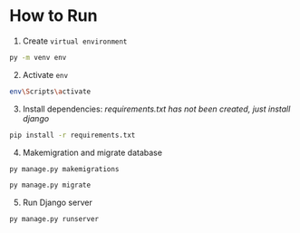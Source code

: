 # How to Run
1. Create `virtual environment`
```bash
py -m venv env
```

2. Activate `env`
```bash
env\Scripts\activate
```

3. Install dependencies:
*requirements.txt has not been created, just install django*
```bash
pip install -r requirements.txt
```

4. Makemigration and migrate database
```bash
py manage.py makemigrations
```
```bash
py manage.py migrate
```

5. Run Django server
```bash
py manage.py runserver
```